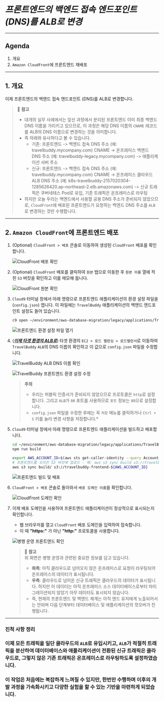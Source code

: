 # ***프론트엔드의 백엔드 접속 엔드포인트 (DNS)를 ALB로 변경***

---

## **Agenda**
1. 개요
2. ```Amazon CloudFront```에 프론트엔드 재배포

---

## **1. 개요**

이제 프론트엔드의 백엔드 접속 엔드포인트 (DNS)를 ALB로 변경합니다.

> 📌 **참고**<br>
> * 대개의 실무 사례에서는 앞선 과정에서 분리된 프론트엔드 이미 최종 백엔드 DNS 이름을 가리키고 있으므로, 이 과정은 해당 DNS 이름의 ```CNAME``` 레코드를 ALB의 DNS 이름으로 변경하는 것을 의미합니다.<br>
> * 즉 아래와 유사하다고 볼 수 있습니다.
>   * 기존: 프론트엔드 -> 백엔드 접속 DNS 주소 (예: travelbuddy.mycompany.com) CNAME -> 온프레미스 백엔드 DNS 주소 (예: travelbuddy-legacy.mycompany.com) -> 애플리케이션 서버 주소
>   * 신규: 프론트엔드 -> 백엔드 접속 DNS 주소 (예: travelbuddy.mycompany.com) CNAME -> 온프레미스 클라우드 ALB DNS 주소 (예: k8s-travelbuddy-2157020304-1285626420.ap-northeast-2.elb.amazonaws.com) -> 신규 트래픽은 쿠버네테스 Pod로 유입, 기존 트래픽은 온프레미스로 라우팅
> * 하지만 오늘 우리는 백엔드에서 사용할 공용 DNS 주소가 준비되지 않았으므로, ```CloudFront```에 배포된 프론트엔드가 요청하는 백엔드 DNS 주소를 ```ALB```로 변경하는 것만 수행합니다.

---

## **2. ```Amazon CloudFront```에 프론트엔드 배포**

1. (Optional) ```CloudFront > 배포``` 콘솔로 이동하여 생성된 ```CloudFront``` 배포를 확인합니다.

   ![CloudFront 배포 확인](../../images/cloudfront-distribution.png)

2. (Optional) ```CloudFront``` 배포를 클릭하여 ```원본``` 탭으로 이동한 후 ```원본 이름``` 열에 적힌 ```S3``` 버킷을 확인하고 이를 메모해 둡니다.

   ![CloudFront 원본 확인](../../images/cloudfront-origin.png)

3. ```Cloud9``` 터미널 창에서 아래 명령으로 프론트엔드 애플리케이션의 환경 설정 파일을 (```config.json```) 엽니다. 이 파일에는 ```TravelBuddy``` 애플리케이션의 백엔드 엔드포인트 설정도 들어 있습니다.

    ```bash
    c9 open ~/environment/aws-database-migration/legacy/applications/TravelBuddy/ui/src/config.json
    ```

   ![프론트엔드 환경 설정 파일 열기](../../images/frontend-config-open.png)

4. (<u>***이제 타겟 환경의 ALB로***</u>) 타겟 환경의 ```EC2 > 로드 밸런싱 > 로드밸런서```로 이동하여 ```TravelBuddy``` ```ALB```의 DNS 이름의 확인하고 이 값으로 ```config.json``` 파일을 수정합니다.

   ![TravelBuddy ALB DNS 이름 확인](../../images/travelbuddy-target-alb-dns.png)

   ![TravelBuddy 프론트엔드 환경 설정 수정](../../images/frontend-config-edit-target-alb.png)

   > **주의**<br>
   > * 우리는 퍼블릭 인증서가 준비되지 않았으므로 프로토콜은 ```http```로 설정합니다. 그리고 ```ALB```가 ```80``` 포트를 사용하므로 ```포트``` 정보는 ```80```으로 설정합니다.
   > * ```config.json``` 파일을 수정한 후에는 꼭 ```저장``` 메뉴를 클릭하거나 ```Ctrl + S``` 키를 눌러 변경 사항을 저장합니다.*

5. ```Cloud9``` 터미널 창에서 아래 명령으로 프론트엔드 애플리케이션을 빌드하고 배포합니다.

    ```bash
    cd ~/environment/aws-database-migration/legacy/applications/TravelBuddy/ui
    npm run build
    ```

    ```bash
    export AWS_ACCOUNT_ID=$(aws sts get-caller-identity --query Account --output=text) && echo $AWS_ACCOUNT_ID
    # 프론트엔드를 오리진 S3 버킷에 업로드 - 예: aws s3 sync build s3://travelbuddy-frontend-537682470830
    aws s3 sync build/ s3://travelbuddy-frontend-${AWS_ACCOUNT_ID}
    ```

   ![프론트엔드 빌드 및 배포](../../images/frontend-build-deploy.png)

6. ```CloudFront > 배포``` 콘솔로 돌아와서 ```배포 도메인 이름```을 확인합니다.

   ![CloudFront 도메인 확인](../../images/cloudfront-domain.png)

7. 이제 배포 도메인을 사용하여 프론트엔드 애플리케이션이 정상적으로 표시되는지 확인합니다.
    * 웹 브라우저를 열고 ```CloudFront``` 배포 도메인을 입력하여 접속합니다.
    * 이 때 **"https:"** 가 아닌 **"http:"** 프로토콜을 사용합니다.

   ![병행 운영 프론트엔드 확인](../../images/frontend-verify-parallel-run.png)

   > 📕 **참고**<br>
   > 위 화면은 병행 운영과 관련된 중요한 정보를 담고 있습니다.<br>
   > * **좌측**: 아직 클라우드로 넘어오지 않은 온프레미스로 요청이 라우팅되어 온프레미스의 데이터가 표시됩니다.
   > * **우측**: 클라우드로 넘어온 신규 트래픽은 클라우드의 데이터가 표시됩니다. 하지만 이 데이터는 아직 온프레미스 소스 데이터베이스로부터 마이그레이션되지 않았기 아무 데이터도 표시되지 않습니다.
   > * 즉, 현재의 프론트엔드 및 백엔드 체계는 아직 엔드 유저에게 노출되어서는 안되며 다음 단계부터 데이터베이스 및 애플리케이션의 컷오버가 진행됩니다.

---

### **진척 사항 정리**

### 이제 모든 트래픽을 일단 클라우드의 ```ALB```로 유입시키고, ```ALB```가 적절히 트래픽을 분산하여 데이터베이스와 애플리케이션이 전환된 신규 트래픽은 클라우드로, 그렇지 않은 기존 트래픽은 온프레미스로 라우팅하도록 설정하였습니다.

### 이 작업은 처음에는 복잡하게 느껴질 수 있지만, 한번만 수행하며 이후의 개발 과정을 가속화시키고 다양한 실험을 할 수 있는 기반을 마련하게 되었습니다.
